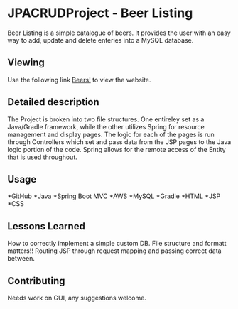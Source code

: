 # JPACRUDProject - Beer Listing

Beer Listing is a simple catalogue of beers. It provides the user with an easy way to add, 
update and delete enteries into a MySQL database.

## Viewing

Use the following link [Beers!](http://localhost:8081/) to view the website.

## Detailed description

The Project is broken into two file structures. One entireley set as a Java/Gradle framework, while the other utilizes Spring
for resource management and display pages. The logic for each of the pages is run through Controllers which set and pass data 
from the JSP pages to the Java logic portion of the code. Spring allows for the remote access of the Entity that is used throughout.

## Usage

*GitHub
*Java
*Spring Boot MVC
*AWS
*MySQL
*Gradle
*HTML
*JSP
*CSS

## Lessons Learned

How to correctly implement a simple custom DB.
File structure and formatt matters!!
Routing JSP through request mapping and passing correct data between.

## Contributing
Needs work on GUI, any suggestions welcome.
